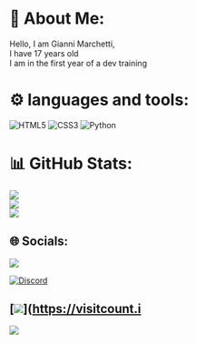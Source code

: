 # 👤 About Me:
Hello, I am Gianni Marchetti,<br>I have 17 years old<br>I am in the first year of a dev training


# ⚙️ languages and tools:
![HTML5](https://img.shields.io/badge/html5-%23E34F26.svg?style=for-the-badge&logo=html5&logoColor=white) ![CSS3](https://img.shields.io/badge/css3-%231572B6.svg?style=for-the-badge&logo=css3&logoColor=white) ![Python](https://img.shields.io/badge/python-3670A0?style=for-the-badge&logo=python&logoColor=ffdd54)
# 📊 GitHub Stats:
![](https://github-readme-stats.vercel.app/api?username=gianni-marchetti&theme=dark&hide_border=false&include_all_commits=false&count_private=false)<br/>
![](https://github-readme-streak-stats.herokuapp.com/?user=gianni-marchetti&theme=dark&hide_border=false)<br/>
![](https://github-readme-stats.vercel.app/api/top-langs/?username=gianni-marchetti&theme=dark&hide_border=false&include_all_commits=false&count_private=false&layout=compact)

## 🌐 Socials:
<a href="https://www.linkedin.com/in/gianni-marchetti-796990338/" target="_blank">
        <img src="https://img.shields.io/badge/LinkedIn-0077B5?style=for-the-badge&logo=linkedin&logoColor=white" target="_blank" />

[![Discord](https://img.shields.io/badge/Discord-%237289DA.svg?logo=discord&logoColor=white)](https://discord.gg/https://discord.gg/Hrdz44YC) 

[![](https://visitcount.itsvg.in/api?id=gggg&icon=0&color=0)](https://visitcount.i
---
![](https://visitcount.itsvg.in/api?id=gianni-marchetti&icon=0&color=0)


